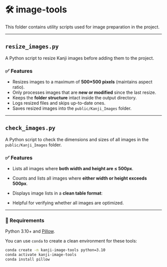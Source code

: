 # 🛠 image-tools

This folder contains utility scripts used for image preparation in the project.

---

## `resize_images.py`

A Python script to resize Kanji images before adding them to the project.

### ✅ Features

- Resizes images to a maximum of **500×500 pixels** (maintains aspect ratio).
- Only processes images that are **new or modified** since the last resize.
- Keeps the **folder structure** intact inside the output directory.
- Logs resized files and skips up-to-date ones.
- Saves resized images into the `public/Kanji_Images` folder.

---

## `check_images.py`

A Python script to check the dimensions and sizes of all images in the `public/Kanji_Images` folder.

### ✅ Features

- Lists all images where **both width and height are ≤ 500px**.
- Counts and lists all images where **either width or height exceeds 500px**.
- Displays image lists in a **clean table format**:

- Helpful for verifying whether all images are optimized.

---

### 🧰 Requirements

Python 3.10+ and [Pillow](https://python-pillow.org/).

You can use `conda` to create a clean environment for these tools:

```bash
conda create -n kanji-image-tools python=3.10
conda activate kanji-image-tools
conda install pillow
